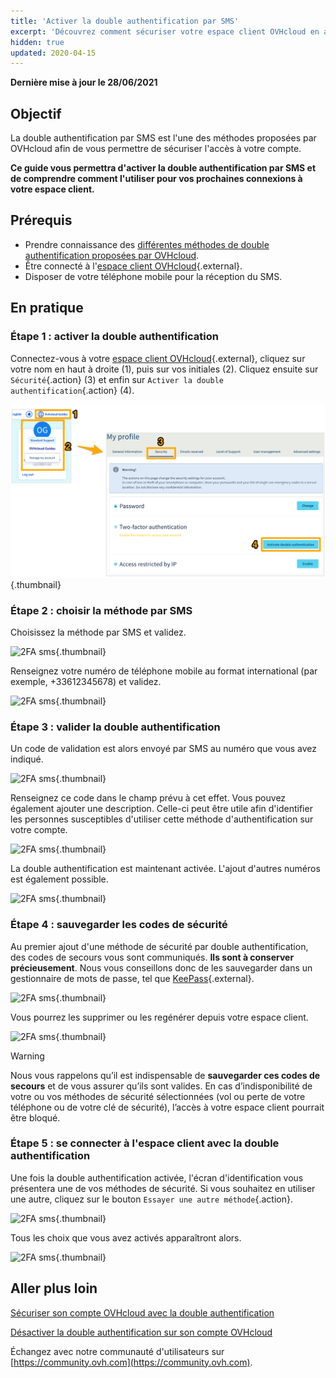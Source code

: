 ```yaml
---
title: 'Activer la double authentification par SMS'
excerpt: 'Découvrez comment sécuriser votre espace client OVHcloud en activant la double authentification par SMS'
hidden: true
updated: 2020-04-15
---
```


**Dernière mise à jour le 28/06/2021**

## Objectif

La double authentification par SMS est l'une des méthodes proposées par OVHcloud afin de vous permettre de sécuriser l'accès à votre compte.

**Ce guide vous permettra d'activer la double authentification par SMS et de comprendre comment l'utiliser pour vos prochaines connexions à votre espace client.**

## Prérequis

- Prendre connaissance des [différentes méthodes de double authentification proposées par OVHcloud](/pages/account/customer/secure-ovhcloud-account-with-2fa).
- Être connecté à l'[espace client OVHcloud](https://www.ovh.com/auth/?action=gotomanager&from=https://www.ovh.com/fr/&ovhSubsidiary=fr){.external}.
- Disposer de votre téléphone mobile pour la réception du SMS.

## En pratique

### Étape 1 : activer la double authentification

Connectez-vous à votre [espace client OVHcloud](https://www.ovh.com/auth/?action=gotomanager&from=https://www.ovh.com/fr/&ovhSubsidiary=fr){.external}, cliquez sur votre nom en haut à droite (1), puis sur vos initiales (2). Cliquez ensuite sur `Sécurité`{.action} (3) et enfin sur `Activer la double authentification`{.action} (4).

![2FA sms](images/hub2FA.png){.thumbnail}

### Étape 2 : choisir la méthode par SMS

Choisissez la méthode par SMS et validez.

![2FA sms](images/2fasms1edit.png){.thumbnail}

Renseignez votre numéro de téléphone mobile au format international (par exemple, +33612345678) et validez.

![2FA sms](images/2fasms2.png){.thumbnail}

### Étape 3 : valider la double authentification

Un code de validation est alors envoyé par SMS au numéro que vous avez indiqué.

![2FA sms](images/2fasms3edit.png){.thumbnail}

Renseignez ce code dans le champ prévu à cet effet. Vous pouvez également ajouter une description. Celle-ci peut être utile afin d'identifier les personnes susceptibles d'utiliser cette méthode d'authentification sur votre compte.

![2FA sms](images/2fasms4edit.png){.thumbnail}

La double authentification est maintenant activée. L'ajout d'autres numéros est également possible.

![2FA sms](images/2fasms5.png){.thumbnail}

### Étape 4 : sauvegarder les codes de sécurité

Au premier ajout d'une méthode de sécurité par double authentification, des codes de secours vous sont communiqués. **Ils sont à conserver précieusement**. Nous vous conseillons donc de les sauvegarder dans un gestionnaire de mots de passe, tel que [KeePass](https://keepass.info/){.external}.

![2FA sms](images/2facodes.png){.thumbnail}

Vous pourrez les supprimer ou les regénérer depuis votre espace client.

![2FA sms](images/2facodesaction.png){.thumbnail}

> [!warning]
>
> Nous vous rappelons qu’il est indispensable de **sauvegarder ces codes de secours** et de vous assurer qu’ils sont valides. En cas d’indisponibilité de votre ou vos méthodes de sécurité sélectionnées (vol ou perte de votre téléphone ou de votre clé de sécurité), l’accès à votre espace client pourrait être bloqué.
>

### Étape 5 : se connecter à l'espace client avec la double authentification

Une fois la double authentification activée, l'écran d'identification vous présentera une de vos méthodes de sécurité. Si vous souhaitez en utiliser une autre, cliquez sur le bouton `Essayer une autre méthode`{.action}.

![2FA sms](images/2fasmsloginedit.png){.thumbnail}

Tous les choix que vous avez activés apparaîtront alors.

![2FA sms](images/2faloginchoice.png){.thumbnail}

## Aller plus loin

[Sécuriser son compte OVHcloud avec la double authentification](/pages/account/customer/secure-ovhcloud-account-with-2fa)

[Désactiver la double authentification sur son compte OVHcloud](/pages/account/customer/secure-ovhcloud-account-with-2fa#desactivation)

Échangez avec notre communauté d'utilisateurs sur [https://community.ovh.com](https://community.ovh.com).
